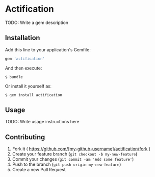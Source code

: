 # Actification

TODO: Write a gem description

## Installation

Add this line to your application's Gemfile:

```ruby
gem 'actification'
```

And then execute:

    $ bundle

Or install it yourself as:

    $ gem install actification

## Usage

TODO: Write usage instructions here

## Contributing

1. Fork it ( https://github.com/[my-github-username]/actification/fork )
2. Create your feature branch (`git checkout -b my-new-feature`)
3. Commit your changes (`git commit -am 'Add some feature'`)
4. Push to the branch (`git push origin my-new-feature`)
5. Create a new Pull Request
